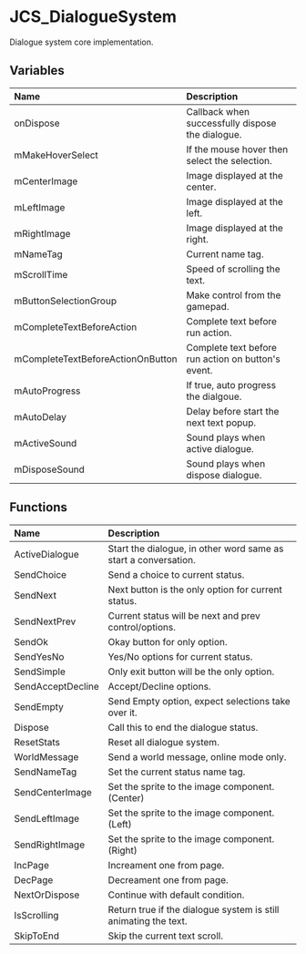 # JCS_DialogueSystem

Dialogue system core implementation.

## Variables

| Name                              | Description                                        |
|:----------------------------------|:---------------------------------------------------|
| onDispose                         | Callback when successfully dispose the dialogue.   |
| mMakeHoverSelect                  | If the mouse hover then select the selection.      |
| mCenterImage                      | Image displayed at the center.                     |
| mLeftImage                        | Image displayed at the left.                       |
| mRightImage                       | Image displayed at the right.                      |
| mNameTag                          | Current name tag.                                  |
| mScrollTime                       | Speed of scrolling the text.                       |
| mButtonSelectionGroup             | Make control from the gamepad.                     |
| mCompleteTextBeforeAction         | Complete text before run action.                   |
| mCompleteTextBeforeActionOnButton | Complete text before run action on button's event. |
| mAutoProgress                     | If true, auto progress the dialgoue.               |
| mAutoDelay                        | Delay before start the next text popup.            |
| mActiveSound                      | Sound plays when active dialogue.                  |
| mDisposeSound                     | Sound plays when dispose dialogue.                 |

## Functions

| Name              | Description                                                     |
|:------------------|:----------------------------------------------------------------|
| ActiveDialogue    | Start the dialogue, in other word same as start a conversation. |
| SendChoice        | Send a choice to current status.                                |
| SendNext          | Next button is the only option for current status.              |
| SendNextPrev      | Current status will be next and prev control/options.           |
| SendOk            | Okay button for only option.                                    |
| SendYesNo         | Yes/No options for current status.                              |
| SendSimple        | Only exit button will be the only option.                       |
| SendAcceptDecline | Accept/Decline options.                                         |
| SendEmpty         | Send Empty option, expect selections take over it.              |
| Dispose           | Call this to end the dialogue status.                           |
| ResetStats        | Reset all dialogue system.                                      |
| WorldMessage      | Send a world message, online mode only.                         |
| SendNameTag       | Set the current status name tag.                                |
| SendCenterImage   | Set the sprite to the image component. (Center)                 |
| SendLeftImage     | Set the sprite to the image component. (Left)                   |
| SendRightImage    | Set the sprite to the image component. (Right)                  |
| IncPage           | Increament one from page.                                       |
| DecPage           | Decreament one from page.                                       |
| NextOrDispose     | Continue with default condition.                                |
| IsScrolling       | Return true if the dialogue system is still animating the text. |
| SkipToEnd         | Skip the current text scroll.                                   |
